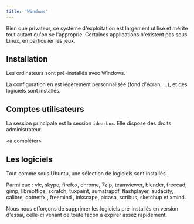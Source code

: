 ```yaml
---
title: 'Windows'
---
```



Bien que privateur, ce système d'exploitation est largement utilisé et mérite tout autant qu'on se l'approprie. Certaines applications n'existent pas sous Linux, en particulier les jeux.

## Installation

Les ordinateurs sont pré-installés avec Windows.

La configuration en est légèrement personnalisée (fond d'écran, ...), et des logiciels sont installés.


## Comptes utilisateurs

La session principale est la session `ideasbox`. Elle dispose des droits administrateur.

<à compléter>

## Les logiciels

Tout comme sous Ubuntu, une sélection de logiciels sont installés.

Parmi eux : vlc, skype, firefox, chrome, 7zip, teamviewer, blender, freecad, gimp, libreoffice, scratch, tuxpaint, sumatrapdf, flashplayer, audacity, calibre, dotnetfx , freemind , inkscape, picasa, scribus, sketchup et xmind.

Nous nous efforçons de supprimer les logiciels pré-installés en version d'essai, celle-ci venant de toute façon à expirer assez rapidement.
